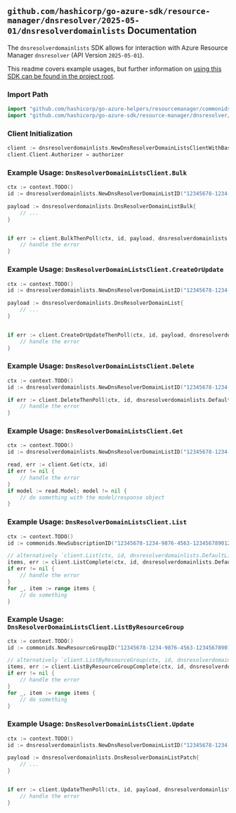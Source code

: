 
## `github.com/hashicorp/go-azure-sdk/resource-manager/dnsresolver/2025-05-01/dnsresolverdomainlists` Documentation

The `dnsresolverdomainlists` SDK allows for interaction with Azure Resource Manager `dnsresolver` (API Version `2025-05-01`).

This readme covers example usages, but further information on [using this SDK can be found in the project root](https://github.com/hashicorp/go-azure-sdk/tree/main/docs).

### Import Path

```go
import "github.com/hashicorp/go-azure-helpers/resourcemanager/commonids"
import "github.com/hashicorp/go-azure-sdk/resource-manager/dnsresolver/2025-05-01/dnsresolverdomainlists"
```


### Client Initialization

```go
client := dnsresolverdomainlists.NewDnsResolverDomainListsClientWithBaseURI("https://management.azure.com")
client.Client.Authorizer = authorizer
```


### Example Usage: `DnsResolverDomainListsClient.Bulk`

```go
ctx := context.TODO()
id := dnsresolverdomainlists.NewDnsResolverDomainListID("12345678-1234-9876-4563-123456789012", "example-resource-group", "dnsResolverDomainListName")

payload := dnsresolverdomainlists.DnsResolverDomainListBulk{
	// ...
}


if err := client.BulkThenPoll(ctx, id, payload, dnsresolverdomainlists.DefaultBulkOperationOptions()); err != nil {
	// handle the error
}
```


### Example Usage: `DnsResolverDomainListsClient.CreateOrUpdate`

```go
ctx := context.TODO()
id := dnsresolverdomainlists.NewDnsResolverDomainListID("12345678-1234-9876-4563-123456789012", "example-resource-group", "dnsResolverDomainListName")

payload := dnsresolverdomainlists.DnsResolverDomainList{
	// ...
}


if err := client.CreateOrUpdateThenPoll(ctx, id, payload, dnsresolverdomainlists.DefaultCreateOrUpdateOperationOptions()); err != nil {
	// handle the error
}
```


### Example Usage: `DnsResolverDomainListsClient.Delete`

```go
ctx := context.TODO()
id := dnsresolverdomainlists.NewDnsResolverDomainListID("12345678-1234-9876-4563-123456789012", "example-resource-group", "dnsResolverDomainListName")

if err := client.DeleteThenPoll(ctx, id, dnsresolverdomainlists.DefaultDeleteOperationOptions()); err != nil {
	// handle the error
}
```


### Example Usage: `DnsResolverDomainListsClient.Get`

```go
ctx := context.TODO()
id := dnsresolverdomainlists.NewDnsResolverDomainListID("12345678-1234-9876-4563-123456789012", "example-resource-group", "dnsResolverDomainListName")

read, err := client.Get(ctx, id)
if err != nil {
	// handle the error
}
if model := read.Model; model != nil {
	// do something with the model/response object
}
```


### Example Usage: `DnsResolverDomainListsClient.List`

```go
ctx := context.TODO()
id := commonids.NewSubscriptionID("12345678-1234-9876-4563-123456789012")

// alternatively `client.List(ctx, id, dnsresolverdomainlists.DefaultListOperationOptions())` can be used to do batched pagination
items, err := client.ListComplete(ctx, id, dnsresolverdomainlists.DefaultListOperationOptions())
if err != nil {
	// handle the error
}
for _, item := range items {
	// do something
}
```


### Example Usage: `DnsResolverDomainListsClient.ListByResourceGroup`

```go
ctx := context.TODO()
id := commonids.NewResourceGroupID("12345678-1234-9876-4563-123456789012", "example-resource-group")

// alternatively `client.ListByResourceGroup(ctx, id, dnsresolverdomainlists.DefaultListByResourceGroupOperationOptions())` can be used to do batched pagination
items, err := client.ListByResourceGroupComplete(ctx, id, dnsresolverdomainlists.DefaultListByResourceGroupOperationOptions())
if err != nil {
	// handle the error
}
for _, item := range items {
	// do something
}
```


### Example Usage: `DnsResolverDomainListsClient.Update`

```go
ctx := context.TODO()
id := dnsresolverdomainlists.NewDnsResolverDomainListID("12345678-1234-9876-4563-123456789012", "example-resource-group", "dnsResolverDomainListName")

payload := dnsresolverdomainlists.DnsResolverDomainListPatch{
	// ...
}


if err := client.UpdateThenPoll(ctx, id, payload, dnsresolverdomainlists.DefaultUpdateOperationOptions()); err != nil {
	// handle the error
}
```
